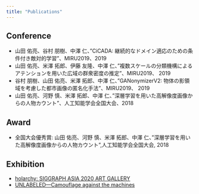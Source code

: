 ```yaml
---
title: "Publications"
---
```


## Conference
- 山田 佑亮、谷村 朋樹、中澤 仁、”CiCADA: 継続的なドメイン適応のための条件付き敵対的学習”、MIRU2019、2019
- 山田 佑亮、米澤 拓郎、伊藤 友隆、中澤 仁、”複数スケールの分類機構によるアテンションを用いた広域の群衆密度の推定”、MIRU2019、 2019
- 谷村 朋樹、山田 佑亮、米澤 拓郎、中澤 仁、”GANonymizerV2: 物体の影領域を考慮した都市画像の匿名化手法”、MIRU2019、 2019
- 山田 佑亮、河野 慎、米澤 拓郎、中澤 仁、”深層学習を用いた高解像度画像からの人物カウント”、人工知能学会全国大会、2018

## Award
- 全国大会優秀賞: 山田 佑亮、河野 慎、米澤 拓郎、中澤 仁、”深層学習を用いた高解像度画像からの人物カウント”,人工知能学会全国大会, 2018

## Exhibition
- [holarchy: SIGGRAPH ASIA 2020 ART GALLERY](https://sa2020.siggraph.org/en/attend/art-gallery/session_slot/191/2)
- [UNLABELED—Camouflage against the machines](https://mediaambitiontokyo.jp/art/gczwg9oyav1/)
